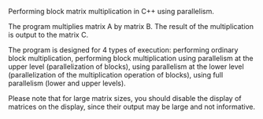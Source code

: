 Performing block matrix multiplication in C++ using parallelism. 

The program multiplies matrix A by matrix B. The result of the multiplication is output to the matrix C. 

The program is designed for 4 types of execution: performing ordinary block multiplication, performing block multiplication using parallelism at the upper level (parallelization of blocks), using parallelism at the lower level (parallelization of the multiplication operation of blocks), using full parallelism (lower and upper levels).

Please note that for large matrix sizes, you should disable the display of matrices on the display, since their output may be large and not informative.
